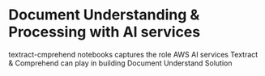 # Document Understanding & Processing with AI services 

textract-cmprehend notebooks captures the role AWS AI services Textract & Comprehend can play in building Document Understand Solution
